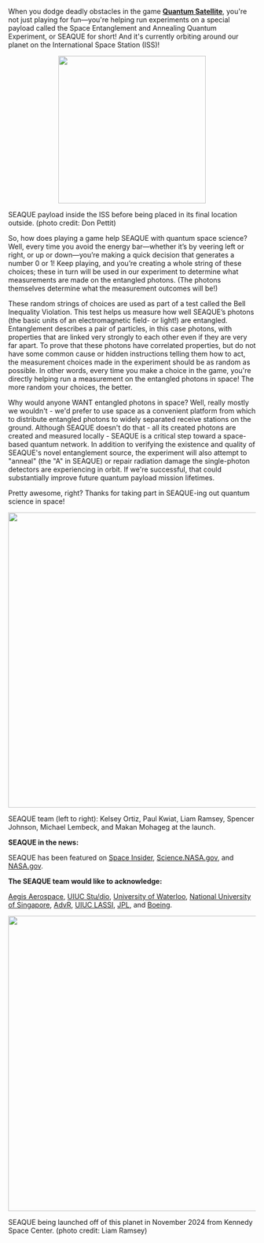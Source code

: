
When you dodge deadly obstacles in the game [<strong>Quantum Satellite</strong>](https://quantumsatellite.web.illinois.edu/), you're not just playing for fun—you're helping run experiments on a 
special payload called the Space Entanglement and Annealing Quantum Experiment, or SEAQUE for short! 
And it's currently orbiting around our planet on the International Space Station (ISS)!  


<p align="center">
  <img src="{{ site.baseurl }}/img/SEAQUE-payload.png" class="img-responsive" width="300px" />
  <div class ="caption">
		 SEAQUE payload inside the ISS before being placed in its final location outside. (photo credit: Don Pettit) 
		</div>
</p>

So, how does playing a game help SEAQUE with quantum space science? Well, every time you avoid the energy bar—whether it’s by veering left or right, 
or up or down—you’re making a quick decision that generates a number 0 or 1! Keep playing, and you’re creating a whole string of these choices; these 
in turn will be used in our experiment to determine what measurements are made on the entangled photons. (The photons themselves determine what the 
measurement outcomes will be!) 


These random strings of choices are used as part of a test called the Bell Inequality Violation.
This test helps us measure how well SEAQUE’s photons (the basic units of an electromagnetic field- or light!) are entangled. 
Entanglement describes a pair of particles, in this case photons, with properties that are linked very strongly to each other even if they are very far apart.
To prove that these photons have correlated properties, but do not have some common cause or hidden instructions telling them how to act, the measurement choices 
made in the experiment should be as random as possible. In other words, every time you make a choice in the game, you're directly helping run a measurement 
on the entangled photons in space! The more random your choices, the better.  

Why would anyone WANT entangled photons in space? Well, really mostly we wouldn't - we'd prefer to use space as a convenient platform from which to distribute entangled
photons to widely separated receive stations on the ground. Although SEAQUE doesn't do that - all its created photons are created and measured locally - SEAQUE is a critical
step toward a space-based quantum network. In addition to verifying the existence and quality of SEAQUE's novel entanglement source, the experiment will also attempt
to "anneal" (the  "A" in SEAQUE) or repair radiation damage the single-photon detectors are experiencing in orbit. If we're successful, that could substantially improve future 
quantum payload mission lifetimes.

Pretty awesome, right? Thanks for taking part in SEAQUE-ing out quantum science in space!  


<p align="center">
  <img src="{{ site.baseurl }}/img/SEAQUE-team.jpeg" class="img-responsive" width="600px" />
  <div class ="caption">
		 SEAQUE team (left to right): Kelsey Ortiz, Paul Kwiat, Liam Ramsey, Spencer Johnson, Michael Lembeck, and Makan Mohageg at the launch.
		</div>
</p> 

<strong>SEAQUE in the news:</strong> 

SEAQUE has been featured on [Space Insider](https://spaceinsider.tech/2024/11/09/quantum-science-reaches-new-heights-with-seaque-mission-to-the-iss/), [Science.NASA.gov](https://science.nasa.gov/biological-physical/investigations/seaque-space-entanglement-and-annealing-quantum-experiment/), and [NASA.gov](https://www.nasa.gov/image-article/space-station-seaque-self-healing-quantum-technology/).
 
<strong>The SEAQUE team would like to acknowledge:</strong>
 
[Aegis Aerospace](https://aegisaero.com/), [UIUC Stu/dio](https://games.illinois.edu/), [University of Waterloo](https://uwaterloo.ca/institute-for-quantum-computing/profiles/thomas-jennewein), [National University of Singapore](https://www.cqt.sg/groups/alexander-ling/),
[AdvR](https://advr-inc.com/), [UIUC LASSI](https://aerospace.illinois.edu/research/research-facilities/laboratory-advanced-space-systems-illinois-lassi), [JPL](https://scienceandtechnology.jpl.nasa.gov/quantum-sciences-and-technology-laboratories), and [Boeing](https://www.boeing.com/).

<p align="center">
  <img src="{{ site.baseurl }}/img/SEAQUE-launch-light.jpg" class="img-responsive" width="600px" />
  <div class ="caption">
		 SEAQUE being launched off of this planet in November 2024 from Kennedy Space Center. (photo credit: Liam Ramsey)
		</div>
</p> 